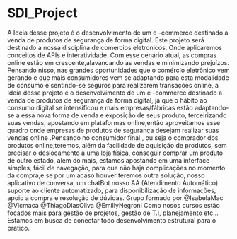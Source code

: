 # SDI_Project
 A Ideia desse projeto é o desenvolvimento de um e -commerce destinado a venda  de produtos de segurança de forma digital. Este projeto será destinado a nossa disciplina de comercios eletronicos. Onde aplicaremos conceitos de  APIs e interatividade. 
 Com esse cenário atual, as compras online estão em crescente,alavancando as vendas e minimizando prejuízos. Pensando nisso, nas grandes oportunidades que o comércio eletrônico vem gerando e que mais consumidores  vem se adaptando para esta modalidade de consumo e sentindo-se seguros para realizarem transações online,  a Ideia desse projeto é o desenvolvimento de um e -commerce destinado a venda  de produtos de segurança de forma digital, já que o hábito ao consumo digital se intensificou  e mais empresas/fábricas estão adaptando-se a essa nova forma de venda e exposição de seus produto, terceirizando suas vendas, apostando em  plataformas online,então aproveitamos esse quadro onde empresas de produtos de segurança desejam realizar suas vendas online .Pensando no consumidor final , ou seja o comprador dos produtos online,teremos, além da facilidade de aquisição de produtos, sem precisar o deslocamento a uma loja física, conseguir comprar um produto de outro estado, além do mais, estamos  apostando em uma interface simples, fácil de navegação, para que não haja complicações no momento da compra,e se por um acaso houver teremos outra solução,   nosso aplicativo de conversa, um  chatBot  nosso  AA (Atendimento Automático)  suporte ao cliente automatizado, para disponibilização de informações, apoio a compra e resolução de dúvidas. 
 Grupo formado por @IsabelaMac @Vicmaca @ThiagoDiasOliva @EmillyNegroni
 Como nosos cursos estão focados mais para gestão de projetos, gestão de T.I, planejamento etc... Estamos em busca de conectar todo desenvolvimento estrutural para o pratico. 
